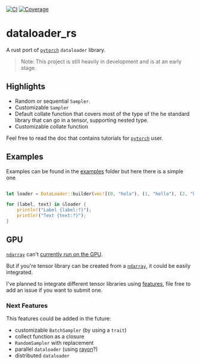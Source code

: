 [![CI](https://github.com/Tudyx/dataloader_rs/actions/workflows/ci.yml/badge.svg)](https://github.com/Tudyx/dataloader_rs/actions/workflows/ci.yml) 
[![Coverage](https://github.com/Tudyx/dataloader_rs/actions/workflows/codecov.yml/badge.svg)](https://github.com/Tudyx/dataloader_rs/actions/workflows/codecov.yml)

# dataloader_rs

A rust port of [`pytorch`](https://pytorch.org/) `dataloader` library.

> Note: This project is still heavily in development and is at an early stage.

## Highlights

- Random or sequential `Sampler`.
- Customizable `Sampler`
- Default collate function that covers most of the type of the he standard library that can go in a tensor, supporting nested type.
- Customizable collate function

Feel free to read the doc that contains tutorials for [`pytorch`](https://pytorch.org/) user.

## Examples

Examples can be found in the [examples](examples/) folder but here there is a simple one

```rust use dataloader_rs::DataLoader;

let loader = DataLoader::builder(vec![(0, "hola"), (1, "hello"), (2, "hallo"), (3, "bonjour")]).batch_size(2).shuffle().build();

for (label, text) in &loader {     
    println!("Label {label:?}");
    println!("Text {text:?}");
}
```

## GPU

[`ndarray`](https://docs.rs/ndarray/latest/ndarray/) can't [currently run on the GPU](https://github.com/rust-ndarray/ndarray/issues/840).

But if you're tensor library can be created from a [`ndarray`](https://docs.rs/ndarray/latest/ndarray/), it could be easily integrated.

I've planned to integrate different tensor libraries using [features](https://doc.rust-lang.org/cargo/reference/features.html), file free to add an issue if you want to submit one.

### Next Features

This features could be added in the future:

- customizable `BatchSampler` (by using a `trait`)
- collect function as a closure 
- `RandomSampler` with replacement
- parallel `dataloader` (using [rayon](https://docs.rs/rayon/latest/rayon/)?)
- distributed `dataloader`

